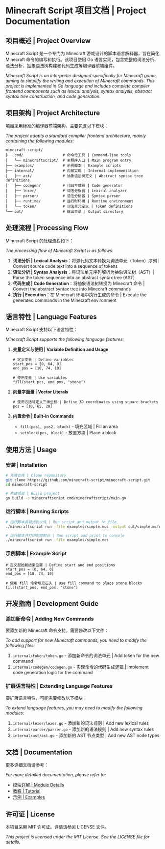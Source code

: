 # Minecraft Script 项目文档 | Project Documentation

## 项目概述 | Project Overview

Minecraft Script 是一个专门为 Minecraft 游戏设计的脚本语言解释器，旨在简化 Minecraft 命令的编写和执行。该项目使用 Go 语言实现，包含完整的词法分析、语法分析、抽象语法树构建和代码生成等编译器前端组件。

*Minecraft Script is an interpreter designed specifically for Minecraft game, aiming to simplify the writing and execution of Minecraft commands. This project is implemented in Go language and includes complete compiler frontend components such as lexical analysis, syntax analysis, abstract syntax tree construction, and code generation.*

## 项目架构 | Project Architecture

项目采用标准的编译器前端架构，主要包含以下模块：

*The project adopts a standard compiler frontend architecture, mainly containing the following modules:*

```
minecraft-script/
├── cmd/                  # 命令行工具 | Command-line tools
│   └── minecraftscript/  # 主程序入口 | Main program entry
├── examples/             # 示例脚本 | Example scripts
├── internal/             # 内部实现 | Internal implementation
│   ├── ast/              # 抽象语法树定义 | Abstract syntax tree definitions
│   ├── codegen/          # 代码生成器 | Code generator
│   ├── lexer/            # 词法分析器 | Lexical analyzer
│   ├── parser/           # 语法分析器 | Syntax parser
│   ├── runtime/          # 运行时环境 | Runtime environment
│   └── token/            # 词法单元定义 | Token definitions
└── out/                  # 输出目录 | Output directory
```

## 处理流程 | Processing Flow

Minecraft Script 的处理流程如下：

*The processing flow of Minecraft Script is as follows:*

1. **词法分析 | Lexical Analysis**：将源代码文本转换为词法单元（Token）序列 | Convert source code text into a sequence of tokens
2. **语法分析 | Syntax Analysis**：将词法单元序列解析为抽象语法树（AST）| Parse the token sequence into an abstract syntax tree (AST)
3. **代码生成 | Code Generation**：将抽象语法树转换为 Minecraft 命令 | Convert the abstract syntax tree into Minecraft commands
4. **执行 | Execution**：在 Minecraft 环境中执行生成的命令 | Execute the generated commands in the Minecraft environment

## 语言特性 | Language Features

Minecraft Script 支持以下语言特性：

*Minecraft Script supports the following language features:*

1. **变量定义与使用 | Variable Definition and Usage**
   ```
   # 定义变量 | Define variables
   start_pos = [0, 64, 0]
   end_pos = [10, 74, 10]
   
   # 使用变量 | Use variables
   fill(start_pos, end_pos, "stone")
   ```

2. **向量字面量 | Vector Literals**
   ```
   # 使用方括号定义三维坐标 | Define 3D coordinates using square brackets
   pos = [10, 65, 20]
   ```

3. **内置命令 | Built-in Commands**
   - `fill(pos1, pos2, block)` - 填充区域 | Fill an area
   - `setblock(pos, block)` - 放置方块 | Place a block

## 使用方法 | Usage

### 安装 | Installation

```bash
# 克隆仓库 | Clone repository
git clone https://github.com/minecraft-script/minecraft-script.git
cd minecraft-script

# 构建项目 | Build project
go build -o minecraftscript cmd/minecraftscript/main.go
```

### 运行脚本 | Running Scripts

```bash
# 运行脚本并输出到文件 | Run script and output to file
./minecraftscript run -file examples/simple.mcs -output out/simple.mcfunction

# 运行脚本并打印到控制台 | Run script and print to console
./minecraftscript run -file examples/simple.mcs
```

### 示例脚本 | Example Script

```
# 定义起始和结束位置 | Define start and end positions
start_pos = [0, 64, 0]
end_pos = [10, 74, 10]

# 使用 fill 命令填充石头 | Use fill command to place stone blocks
fill(start_pos, end_pos, "stone")
```

## 开发指南 | Development Guide

### 添加新命令 | Adding New Commands

要添加新的 Minecraft 命令支持，需要修改以下文件：

*To add support for new Minecraft commands, you need to modify the following files:*

1. `internal/token/token.go` - 添加新命令的词法单元 | Add token for the new command
2. `internal/codegen/codegen.go` - 实现命令的代码生成逻辑 | Implement code generation logic for the command

### 扩展语言特性 | Extending Language Features

要扩展语言特性，可能需要修改以下模块：

*To extend language features, you may need to modify the following modules:*

1. `internal/lexer/lexer.go` - 添加新的词法规则 | Add new lexical rules
2. `internal/parser/parser.go` - 添加新的语法规则 | Add new syntax rules
3. `internal/ast/ast.go` - 添加新的 AST 节点类型 | Add new AST node types

## 文档 | Documentation

更多详细文档请参考：

*For more detailed documentation, please refer to:*

- [模块详解 | Module Details](docs/modules.md)
- [教程 | Tutorial](docs/TUTORIAL.md)
- [示例 | Examples](docs/examples.md)

## 许可证 | License

本项目采用 MIT 许可证。详情请参阅 LICENSE 文件。

*This project is licensed under the MIT License. See the LICENSE file for details.*
